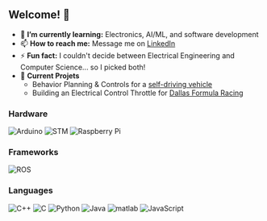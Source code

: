 ## Welcome! 👋


* 🌱 **I’m currently learning:** Electronics, AI/ML, and software development
* 📫 **How to reach me:** Message me on [LinkedIn](https://www.linkedin.com/in/crsz/)
* ⚡ **Fun fact:** I couldn't decide between Electrical Engineering and Computer Science... so I picked both!
* 🦾 **Current Projets**
   * Behavior Planning & Controls for a [self-driving vehicle](https://nova-utd.github.io/)
   * Building an Electrical Control Throttle for [Dallas Formula Racing](https://dallasformularacing.com/)

### Hardware
![Arduino](https://img.shields.io/badge/Arduino-00979D.svg?style=flat&logo=arduino&logoColor=white)
![STM](https://img.shields.io/badge/STM32-03234B.svg?style=flat&logo=stmicroelectronics&logoColor=white)
![Raspberry Pi](https://img.shields.io/badge/RaspberryPi-A22846.svg?style=flat&logo=raspberrypi&logoColor=white)


### Frameworks
![ROS](https://img.shields.io/badge/ROS2-22314E.svg?style=flat&logo=ros&logoColor=white)

### Languages
![C++](https://img.shields.io/badge/C++-00599C?style=flat&logo=cplusplus&logoColor=white)
![C](https://img.shields.io/badge/C-62768D?style=flat&logo=c&logoColor=white)
![Python](https://img.shields.io/badge/-Python-3776AB?style=flat&logo=Python&logoColor=ffdd54)
![Java](https://img.shields.io/badge/java-E34A86?style=flat&logo=java&logoColor=white)
![matlab](https://img.shields.io/badge/MATLAB-orange.svg?style=flat&logo=matlab&logoColor=white)
![JavaScript](https://img.shields.io/badge/JavaScript-grey.svg?style=flat&logo=javascript&logoColor=F7DF1E)
